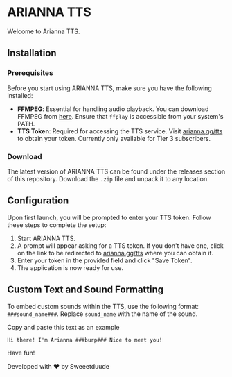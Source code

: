 # ARIANNA TTS

Welcome to Arianna TTS.

## Installation

### Prerequisites

Before you start using ARIANNA TTS, make sure you have the following installed:

-   **FFMPEG**: Essential for handling audio playback. You can download FFMPEG from [here](https://ffmpeg.org/download.html). Ensure that `ffplay` is accessible from your system's PATH.
-   **TTS Token**: Required for accessing the TTS service. Visit [arianna.gg/tts](https://arianna.gg/tts) to obtain your token. Currently only available for Tier 3 subscribers.

### Download

The latest version of ARIANNA TTS can be found under the releases section of this repository. Download the `.zip` file and unpack it to any location.

## Configuration

Upon first launch, you will be prompted to enter your TTS token. Follow these steps to complete the setup:

1. Start ARIANNA TTS.
2. A prompt will appear asking for a TTS token. If you don't have one, click on the link to be redirected to [arianna.gg/tts](https://arianna.gg/tts) where you can obtain it.
3. Enter your token in the provided field and click "Save Token".
4. The application is now ready for use.

## Custom Text and Sound Formatting

To embed custom sounds within the TTS, use the following format: `###sound_name###`. Replace `sound_name` with the name of the sound.

Copy and paste this text as an example

```
Hi there! I'm Arianna ###burp### Nice to meet you!
```

Have fun! 

Developed with ❤️ by Sweeetduude
